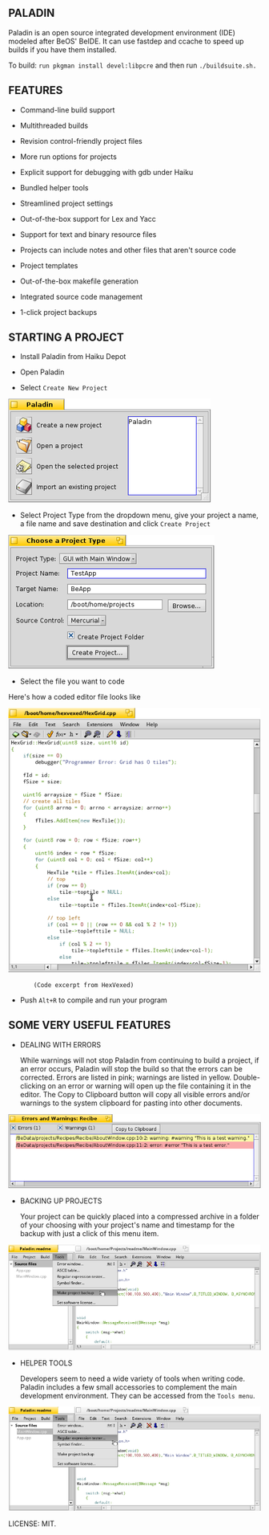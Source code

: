 PALADIN
-------------
 
Paladin is an open source integrated development environment (IDE) modeled after BeOS' BeIDE. It can use fastdep and ccache to speed up builds if you have them installed.

To build: `run pkgman install devel:libpcre` and then run `./buildsuite.sh.`


 FEATURES
-----------------

   - Command-line build support

   - Multithreaded builds

   - Revision control-friendly project files

   - More run options for projects

   - Explicit support for debugging with gdb under Haiku

   - Bundled helper tools

   - Streamlined project settings

   - Out-of-the-box support for Lex and Yacc

   - Support for text and binary resource files

   - Projects can include notes and other files that aren't source code

   - Project templates

   - Out-of-the-box makefile generation

   - Integrated source code management

   - 1-click project backups

STARTING A PROJECT
--------------------------------
   - Install Paladin from Haiku Depot

   -  Open Paladin

   -  Select `Create New Project`


![Screenshot](Documentation/images/StartWindow.png)

  
  -  Select Project Type from the dropdown menu, give your project a name, a file name and save destination and click `Create Project`


![Screenshot](Documentation/images/CreateProjectWindow.png)

  
  -  Select the file you want to code

 Here's how a coded editor file looks like


![Screenshot](readme_scrshot/hexvexed.png)


           (Code excerpt from HexVexed) 
 
  - Push `Alt+R` to compile and run your program


SOME VERY USEFUL FEATURES
---------------------------------------------
  - DEALING WITH ERRORS
     
       While warnings will not stop Paladin from continuing to build a project, if an error occurs, Paladin will stop the build so that the errors can be corrected. Errors are listed in pink; warnings are listed in yellow. Double-clicking on an error or warning will open up the file containing it in the editor. The Copy to Clipboard button will copy all visible errors and/or warnings to the system clipboard for pasting into other documents.    


![Screenshot](Documentation/images/ErrorWindow.png)

  
  - BACKING UP PROJECTS

      Your project can be quickly placed into a compressed archive in a folder of your choosing with your project's name and timestamp for the backup with just a click of this menu item.


![Screenshot](readme_scrshot/backup.png)

  
  - HELPER TOOLS

     Developers seem to need a wide variety of tools when writing code. Paladin includes a few small accessories to complement the main development environment. They can be accessed from the `Tools menu`.


![Screenshot](readme_scrshot/helper.png)           


LICENSE: MIT.  
